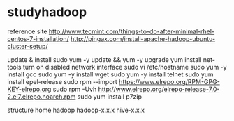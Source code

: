 # studyhadoop

reference site 
        http://www.tecmint.com/things-to-do-after-minimal-rhel-centos-7-installation/
        http://pingax.com/install-apache-hadoop-ubuntu-cluster-setup/

update & install
        sudo yum -y update && yum -y upgrade
        yum install net-tools
        turn on disabled network interface
        sudo vi /etc/hostname
        sudo yum -y install gcc
        sudo yum -y install wget
        sudo yum -y install telnet
        sudo yum install epel-release
        sudo rpm --import https://www.elrepo.org/RPM-GPG-KEY-elrepo.org
        sudo rpm -Uvh http://www.elrepo.org/elrepo-release-7.0-2.el7.elrepo.noarch.rpm
        sudo yum install p7zip

structure
	home 
        	hadoop
                	hadoop-x.x.x
                	hive-x.x.x
